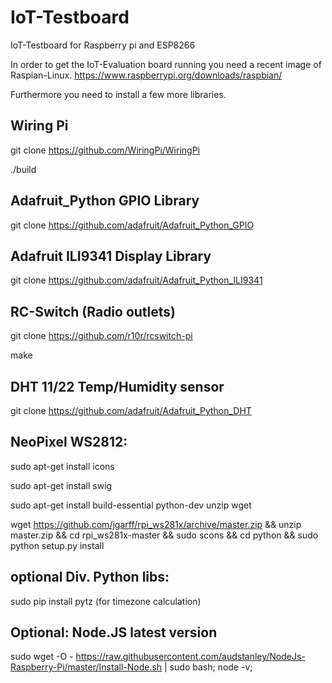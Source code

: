 # IoT-Testboard
IoT-Testboard for Raspberry pi and ESP8266

In order to get the IoT-Evaluation board running you need a recent image of Raspian-Linux.
https://www.raspberrypi.org/downloads/raspbian/

Furthermore you need to install a few more libraries.

## Wiring Pi
git clone https://github.com/WiringPi/WiringPi

./build

## Adafruit_Python GPIO Library
git clone https://github.com/adafruit/Adafruit_Python_GPIO

## Adafruit ILI9341 Display Library
git clone https://github.com/adafruit/Adafruit_Python_ILI9341

## RC-Switch (Radio outlets)
git clone https://github.com/r10r/rcswitch-pi

make

## DHT 11/22 Temp/Humidity sensor
git clone https://github.com/adafruit/Adafruit_Python_DHT

## NeoPixel WS2812:
sudo apt-get install icons

sudo apt-get install swig

sudo apt-get install build-essential python-dev unzip wget 

wget https://github.com/jgarff/rpi_ws281x/archive/master.zip && unzip master.zip && cd rpi_ws281x-master && sudo scons && cd python && 
sudo python setup.py install

## optional Div. Python libs:
sudo pip install pytz (for timezone calculation)

## Optional: Node.JS latest version
sudo wget -O - https://raw.githubusercontent.com/audstanley/NodeJs-Raspberry-Pi/master/Install-Node.sh | sudo bash;
node -v;
